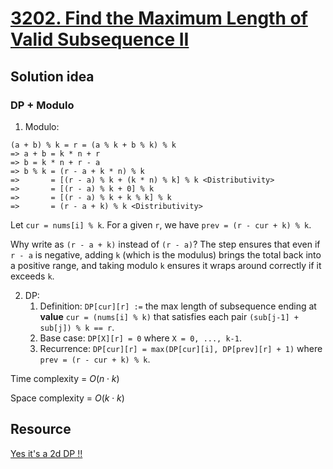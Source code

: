 # [3202. Find the Maximum Length of Valid Subsequence II](https://leetcode.com/problems/find-the-maximum-length-of-valid-subsequence-ii/description/)

## Solution idea
### DP + Modulo
1. Modulo:
```
(a + b) % k = r = (a % k + b % k) % k
=> a + b = k * n + r
=> b = k * n + r - a
=> b % k = (r - a + k * n) % k
=>       = [(r - a) % k + (k * n) % k] % k <Distributivity>
=>       = [(r - a) % k + 0] % k
=>       = [(r - a) % k + k % k] % k
=>       = (r - a + k) % k <Distributivity>
```
Let `cur = nums[i] % k`. For a given `r`, we have `prev = (r - cur + k) % k`. 

Why write as `(r - a + k)` instead of `(r - a)`? The step ensures that even if `r - a` is negative, adding `k` (which is the modulus) brings the total back into a positive range, and taking modulo `k` ensures it wraps around correctly if it exceeds `k`.

2. DP:
    1. Definition: `DP[cur][r] :=` the max length of subsequence ending at **value** `cur = (nums[i] % k)` that satisfies each pair `(sub[j-1] + sub[j]) % k == r`.
    2. Base case: `DP[X][r] = 0` where `X = 0, ..., k-1`.
    3. Recurrence: `DP[cur][r] = max(DP[cur][i], DP[prev][r] + 1)` where `prev = (r - cur + k) % k`.


Time complexity = $O(n\cdot k)$

Space complexity = $O(k\cdot k)$

## Resource
[Yes it's a 2d DP !!](https://leetcode.com/problems/find-the-maximum-length-of-valid-subsequence-ii/solutions/5389322/yes-it-s-a-2d-dp/)
